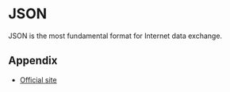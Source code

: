 # JSON

JSON is the most fundamental format for Internet data exchange.

## Appendix

  - [Official site](http://json.org/)